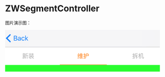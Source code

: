 # ZWSegmentController

图片演示图：


![演示图](https://github.com/Ziven-n/ZWSegmentController/blob/master/image/屏幕快照%202017-02-24%2016.30.46.png)
